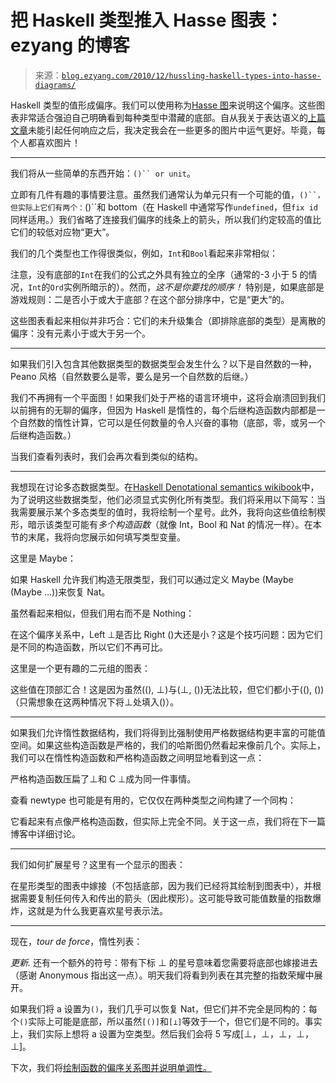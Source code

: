 <!--yml

category: 未分类

date: 2024-07-01 18:18:01

-->

# 把 Haskell 类型推入 Hasse 图表：ezyang 的博客

> 来源：[`blog.ezyang.com/2010/12/hussling-haskell-types-into-hasse-diagrams/`](http://blog.ezyang.com/2010/12/hussling-haskell-types-into-hasse-diagrams/)

Haskell 类型的值形成偏序。我们可以使用称为[Hasse 图](http://en.wikipedia.org/wiki/Hasse_diagram)来说明这个偏序。这些图表非常适合强迫自己明确看到每种类型中潜藏的底部。自从我关于表达语义的[上篇文章](http://blog.ezyang.com/2010/12/how-i-learned-to-stop-worrying-and-love-the-bottom/)未能引起任何响应之后，我决定我会在一些更多的图片中运气更好。毕竟，每个人都喜欢图片！

* * *

我们将从一些简单的东西开始：`()`` or unit`。

立即有几件有趣的事情要注意。虽然我们通常认为单元只有一个可能的值，`()``，但实际上它们有两个：`()``和 bottom（在 Haskell 中通常写作`undefined`，但`fix id`同样适用。）我们省略了连接我们偏序的线条上的箭头，所以我们约定较高的值比它们的较低对应物“更大”。

我们的几个类型也工作得很类似，例如，`Int`和`Bool`看起来非常相似：

注意，没有底部的`Int`在我们的公式之外具有独立的全序（通常的-3 小于 5 的情况，`Int`的`Ord`实例所暗示的）。然而，*这不是你要找的顺序！* 特别是，如果底部是游戏规则：二是否小于或大于底部？在这个部分排序中，它是“更大”的。

这些图表看起来相似并非巧合：它们的未升级集合（即排除底部的类型）是离散的偏序：没有元素小于或大于另一个。

* * *

如果我们引入包含其他数据类型的数据类型会发生什么？以下是自然数的一种，Peano 风格（自然数要么是零，要么是另一个自然数的后继。）

我们不再拥有一个平面图！如果我们处于严格的语言环境中，这将会崩溃回到我们以前拥有的无聊的偏序，但因为 Haskell 是惰性的，每个后继构造函数内部都是一个自然数的惰性计算，它可以是任何数量的令人兴奋的事物（底部，零，或另一个后继构造函数。）

当我们查看列表时，我们会再次看到类似的结构。

* * *

我想现在讨论多态数据类型。在[Haskell Denotational semantics wikibook](http://en.wikibooks.org/wiki/Haskell/Denotational_semantics)中，为了说明这些数据类型，他们必须显式实例化所有类型。我们将采用以下简写：当我需要展示某个多态类型的值时，我将绘制一个星号。此外，我将向这些值绘制楔形，暗示该类型可能有*多个构造函数*（就像 Int，Bool 和 Nat 的情况一样）。在本节的末尾，我将向您展示如何填写类型变量。

这里是 Maybe：

如果 Haskell 允许我们构造无限类型，我们可以通过定义 Maybe (Maybe (Maybe ...))来恢复 Nat。

虽然看起来相似，但我们用右而不是 Nothing：

在这个偏序关系中，Left ⊥是否比 Right ()大还是小？这是个技巧问题：因为它们是不同的构造函数，所以它们不再可比。

这里是一个更有趣的二元组的图表：

这些值在顶部汇合！这是因为虽然((), ⊥)与(⊥, ())无法比较，但它们都小于((), ())（只需想象在这两种情况下将⊥处填入()）。

* * *

如果我们允许惰性数据结构，我们将得到比强制使用严格数据结构更丰富的可能值空间。如果这些构造函数是严格的，我们的哈斯图仍然看起来像前几个。实际上，我们可以在惰性构造函数和严格构造函数之间明显地看到这一点：

严格构造函数压扁了⊥和 C ⊥成为同一件事情。

查看 newtype 也可能是有用的，它仅仅在两种类型之间构建了一个同构：

它看起来有点像严格构造函数，但实际上完全不同。关于这一点，我们将在下一篇博客中详细讨论。

* * *

我们如何扩展星号？这里有一个显示的图表：

在星形类型的图表中嫁接（不包括底部，因为我们已经将其绘制到图表中），并根据需要复制任何传入和传出的箭头（因此楔形）。这可能导致可能值数量的指数爆炸，这就是为什么我更喜欢星号表示法。

* * *

现在，*tour de force*，惰性列表：

*更新.* 还有一个额外的符号：带有下标 ⊥ 的星号意味着您需要将底部也嫁接进去（感谢 Anonymous 指出这一点）。明天我们将看到列表在其完整的指数荣耀中展开。

如果我们将 a 设置为`()`，我们几乎可以恢复 Nat，但它们并不完全是同构的：每个`()`实际上可能是底部，所以虽然`[()]`和`[⊥]`等效于一个，但它们是不同的。事实上，我们实际上想将 a 设置为空类型。然后我们会将 5 写成[⊥，⊥，⊥，⊥，⊥]。

下次，我们将[绘制函数的偏序关系图并说明单调性。](http://blog.ezyang.com/2010/12/gin-and-monotonic/)
